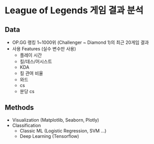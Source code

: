 # League of Legends 게임 결과 분석

## Data
- OP.GG 랭킹 1~1000위 (Challenger ~ Diamond 1)의 최근 20게임 결과
- 사용 Features (실수 변수만 사용)
  - 플레이 시간
  - 킬/데스/어시스트
  - KDA
  - 킬 관여 비율
  - 와드
  - cs
  - 분당 cs

## Methods
- Visualization (Matplotlib, Seaborn, Plotly)
- Classification
  - Classic ML (Logistic Regression, SVM ...)
  - Deep Learning (Tensorflow)


